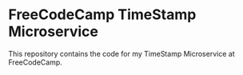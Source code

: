FreeCodeCamp TimeStamp Microservice
=========================

This repository contains the code for my TimeStamp Microservice at FreeCodeCamp.
